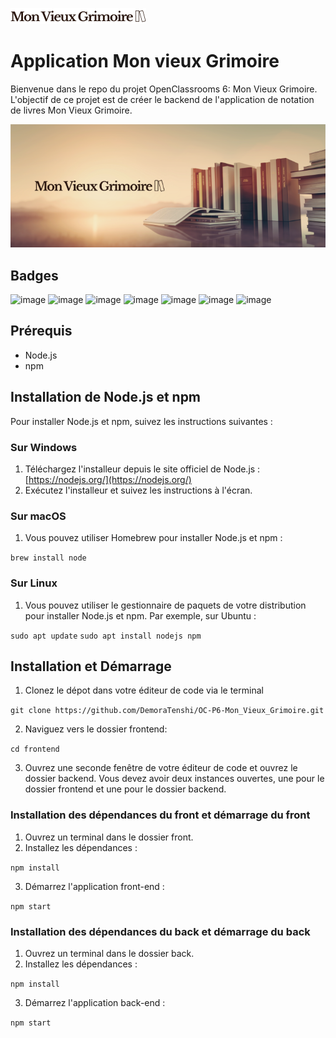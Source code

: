 ![Mon Vieux Grimoire Logo](/frontend/src/images/Logo.png)

# Application Mon vieux Grimoire

Bienvenue dans le repo du projet OpenClassrooms 6: Mon Vieux Grimoire. L'objectif de ce projet est de créer le backend de l'application de notation de livres Mon Vieux Grimoire.

![Bannière du site](./images/banniere_mon_vieux_grimoire.png)

## Badges

![image](https://img.shields.io/badge/HTML5-E34F26?style=for-the-badge&logo=html5&logoColor=white)
![image](https://img.shields.io/badge/CSS3-1572B6?style=for-the-badge&logo=css3&logoColor=white)
![image](https://img.shields.io/badge/JavaScript-323330?style=for-the-badge&logo=javascript&logoColor=F7DF1E)
![image](https://img.shields.io/badge/Node%20js-339933?style=for-the-badge&logo=nodedotjs&logoColor=white)
![image](https://img.shields.io/badge/Express%20js-000000?style=for-the-badge&logo=express&logoColor=white)
![image](https://img.shields.io/badge/MongoDB-4EA94B?style=for-the-badge&logo=mongodb&logoColor=white)
![image](https://img.shields.io/badge/React-20232A?style=for-the-badge&logo=react&logoColor=61DAFB)

## Prérequis

- Node.js
- npm

## Installation de Node.js et npm

Pour installer Node.js et npm, suivez les instructions suivantes :

### Sur Windows

1. Téléchargez l'installeur depuis le site officiel de Node.js : [https://nodejs.org/](https://nodejs.org/)
2. Exécutez l'installeur et suivez les instructions à l'écran.

### Sur macOS

1. Vous pouvez utiliser Homebrew pour installer Node.js et npm :


`brew install node`

### Sur Linux

1. Vous pouvez utiliser le gestionnaire de paquets de votre distribution pour installer Node.js et npm. Par exemple, sur Ubuntu :

`sudo apt update`
`sudo apt install nodejs npm`

## Installation et Démarrage

1. Clonez le dépot dans votre éditeur de code via le terminal 

`git clone https://github.com/DemoraTenshi/OC-P6-Mon_Vieux_Grimoire.git`

2. Naviguez vers le dossier frontend:

`cd frontend`

3. Ouvrez une seconde fenêtre de votre éditeur de code et ouvrez le dossier backend. Vous devez avoir deux instances ouvertes,
une  pour le dossier frontend et une pour le dossier backend.


### Installation des dépendances du front et démarrage du front
1. Ouvrez un terminal dans le dossier front.
2. Installez les dépendances :

`npm install`

3. Démarrez l'application front-end :

`npm start`


### Installation des dépendances du back et démarrage du back

1. Ouvrez un terminal dans le dossier back.
2. Installez les dépendances :

`npm install`


3. Démarrez l'application back-end :

`npm start`



